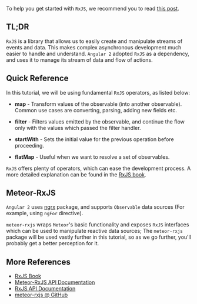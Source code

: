 To help you get started with `RxJS`, we recommend you to read [this post](http://blog.angular-university.io/functional-reactive-programming-for-angular-2-developers-rxjs-and-observables/).

## TL;DR

`RxJS` is a library that allows us to easily create and manipulate streams of events and data. This makes complex asynchronous development much easier to handle and understand. `Angular 2` adopted `RxJS` as a dependency, and uses it to manage its stream of data and flow of actions.

## Quick Reference

In this tutorial, we will be using fundamental `RxJS` operators, as listed below:

- **map** - Transform values of the observable (into another observable). Common use cases are converting, parsing, adding new fields etc.

- **filter** - Filters values emitted by the observable, and continue the flow only with the values which passed the filter handler.

- **startWith** - Sets the initial value for the previous operation before proceeding.

- **flatMap** - Useful when we want to resolve a set of observables.

`RxJS` offers plenty of operators, which can ease the development process. A more detailed explanation can be found in the [RxJS book](http://xgrommx.github.io/rx-book/index.html).

## Meteor-RxJS

`Angular 2` uses [ngrx](https://github.com/ngrx) package, and supports `Observable` data sources (For example, using `ngFor` directive).

`meteor-rxjs` wraps `Meteor`'s basic functionality and exposes `RxJS` interfaces which can be used to manipulate reactive data sources; The `meteor-rxjs` package will be used vastly further in this tutorial, so as we go further, you'll probably get a better perception for it.

## More References

- [RxJS Book](http://xgrommx.github.io/rx-book/index.html)
- [Meteor-RxJS API Documentation](api/meteor-rxjs/latest/MeteorObservable)
- [RxJS API Documentation](http://reactivex.io/rxjs/)
- [meteor-rxjs @ GitHub](https://github.com/Urigo/meteor-rxjs)